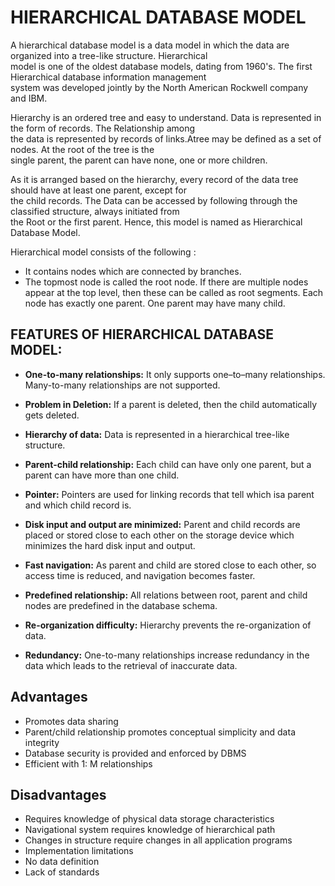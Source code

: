 # HIERARCHICAL DATABASE MODEL

A hierarchical database model is a data model in which the data are organized into a tree-like structure. Hierarchical  
model is one of the oldest database models, dating from 1960's. The first Hierarchical database information management  
system was developed jointly by the North American Rockwell company and IBM.  

Hierarchy is an ordered tree and easy to understand. Data is represented in the form of records. The Relationship among  
the data is represented by records of links.Atree may be defined as a set of nodes. At the root of the tree is the  
single parent, the parent can have none, one or more children.  

As it is arranged based on the hierarchy, every record of the data tree should have at least one parent, except for  
the child records. The Data can be accessed by following through the classified structure, always initiated from  
the Root or the first parent. Hence, this model is named as Hierarchical Database Model.

Hierarchical model consists of the following :

 - It contains nodes which are connected by branches.
- The topmost node is called the root node.
If there are multiple nodes appear at the top level, then these can be called as root segments.
Each node has exactly one parent.
One parent may have many child.

## FEATURES OF HIERARCHICAL DATABASE MODEL:

- __One-to-many relationships:__ It only supports one–to–many relationships. Many-to-many relationships are not supported.

- __Problem in Deletion:__ If a parent is deleted, then the child automatically gets deleted.

- __Hierarchy of data:__ Data is represented in a hierarchical tree-like structure.

- __Parent-child relationship:__ Each child can have only one parent, but a parent can have more than one child.

- __Pointer:__ Pointers are used for linking records that tell which isa parent and which child record is.

- __Disk input and output are minimized:__ Parent and child records are placed or stored close to each other on the storage device which minimizes the hard disk input and output.

- __Fast navigation:__ As parent and child are stored close to each other, so access time is reduced, and navigation becomes faster.

- __Predefined relationship:__ All relations between root, parent and child nodes are predefined in the database schema.

- __Re-organization difficulty:__ Hierarchy prevents the re-organization of data.

- __Redundancy:__ One-to-many relationships increase redundancy in the data which leads to the retrieval of inaccurate data.


## Advantages

- Promotes data sharing
- Parent/child relationship promotes conceptual simplicity and data integrity
- Database security is provided and enforced by DBMS
- Efficient with 1: M relationships
## Disadvantages

- Requires knowledge of physical data storage characteristics
- Navigational system requires knowledge of hierarchical path
- Changes in structure require changes in all application programs
- Implementation limitations
- No data definition
- Lack of standards